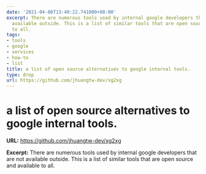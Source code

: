 ```yaml
---
date: '2021-04-06T13:40:22.741000+00:00'
excerpt: There are numerous tools used by internal google developers that are not
  available outside. This is a list of similar tools that are open source and available
  to all.
tags:
- tools
- google
- services
- how-to
- list
title: a list of open source alternatives to google internal tools.
type: drop
url: https://github.com/jhuangtw-dev/xg2xg
---
```


# a list of open source alternatives to google internal tools.

**URL:** https://github.com/jhuangtw-dev/xg2xg

**Excerpt:** There are numerous tools used by internal google developers that are not available outside. This is a list of similar tools that are open source and available to all.
